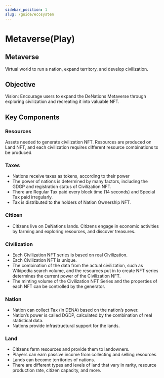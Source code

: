 ```yaml
---
sidebar_position: 1
slug: /guide/ecosystem
---
```


# Metaverse(Play)

## Metaverse

Virtual world to run a nation, expand territory, and develop civilization.

## Objective

Vision: Encourage users to expand the DeNations Metaverse through exploring civilization and recreating it into valuable NFT.

## Key Components

### Resources

Assets needed to generate civilization NFT. Resources are produced on Land NFT, and each civilization requires different resource combinations to be produced.

### Taxes

- Nations receive taxes as tokens, according to their power
- The power of nations is determined by many factors, including the GDGP and registration status of Civilization NFT.
- There are Regular Tax paid every block time (14 seconds) and Special Tax paid irregularly.
- Tax is distributed to the holders of Nation Ownership NFT.

### Citizen

- Citizens live on DeNations lands. Citizens engage in economic activities by farming and exploring resources, and discover treasures.

### Civilization

- Each Civilization NFT series is based on real Civilization.
- Each Civilization NFT is unique.
- The combination of the data from the actual civilization, such as Wikipedia search volume, and the resources put in to create NFT series determines the current power of the Civilization NFT.
- The minting volume of the Civilization NFT Series and the properties of each NFT can be controlled by the generator.

### Nation

- Nation can collect Tax (in DENA) based on the nation’s power.
- Nation’s power is called DGDP, calculated by the combination of real statistical data.
- Nations provide infrastructural support for the lands.

### Land

- Citizens farm resources and provide them to landowners.
- Players can earn passive income from collecting and selling resources.
- Lands can become territories of nations.
- There are different types and levels of land that vary in rarity, resource production rate, citizen capacity, and more.